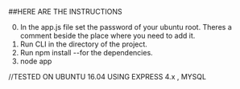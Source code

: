 ##HERE ARE THE INSTRUCTIONS

0. In the app.js file set the password of your ubuntu root. Theres a comment beside the place where you need to add it.
1. Run CLI in the directory of the project.
2. Run npm install 
   --for the dependencies.
3. node app 




//TESTED ON UBUNTU 16.04 USING EXPRESS 4.x , MYSQL




